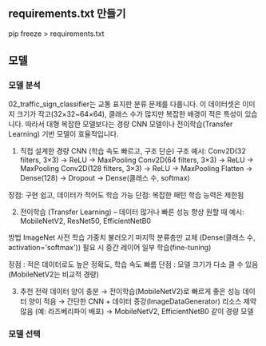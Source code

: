 #

## requirements.txt 만들기
pip freeze > requirements.txt

## 모델

### 모델 분석
02_traffic_sign_classifier는 교통 표지판 분류 문제를 다룹니다.
이 데이터셋은 이미지 크기가 작고(32×32~64×64), 클래스 수가 많지만 복잡한 배경이 적은 특성이 있습니다.
따라서 대형 복잡한 모델보다는 경량 CNN 모델이나 전이학습(Transfer Learning) 기반 모델이 효율적입니다.

1. 직접 설계한 경량 CNN (학습 속도 빠르고, 구조 단순)
구조 예시:
Conv2D(32 filters, 3×3) → ReLU → MaxPooling
Conv2D(64 filters, 3×3) → ReLU → MaxPooling
Conv2D(128 filters, 3×3) → ReLU → MaxPooling
Flatten → Dense(128) → Dropout → Dense(클래스 수, softmax)

장점: 구현 쉽고, 데이터가 적어도 학습 가능
단점: 복잡한 패턴 학습 능력은 제한됨

2. 전이학습 (Transfer Learning) – 데이터 많거나 빠른 성능 향상 원할 때
예시: MobileNetV2, ResNet50, EfficientNetB0

방법
ImageNet 사전 학습 가중치 불러오기
마지막 분류층만 교체 (Dense(클래스 수, activation='softmax'))
필요 시 중간 레이어 일부 학습(fine-tuning)

장점 : 적은 데이터로도 높은 정확도, 학습 속도 빠름
단점 : 모델 크기가 다소 클 수 있음 (MobileNetV2는 비교적 경량)

3. 추천 전략
데이터 양이 충분 → 전이학습(MobileNetV2)로 빠르게 좋은 성능
데이터 양이 적음 → 간단한 CNN + 데이터 증강(ImageDataGenerator)
리소스 제약 많음 (예: 라즈베리파이 배포) → MobileNetV2, EfficientNetB0 같이 경량 모델

### 모델 선택
